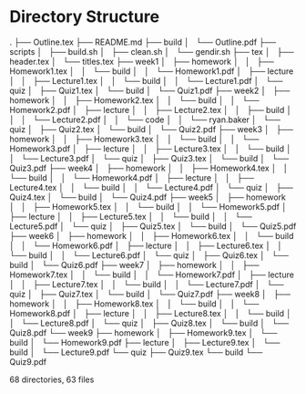 # Directory Structure

.
├── Outline.tex
├── README.md
├── build
│   └── Outline.pdf
├── scripts
│   ├── build.sh
│   ├── clean.sh
│   └── gendir.sh
├── tex
│   ├── header.tex
│   └── titles.tex
├── week1
│   ├── homework
│   │   ├── Homework1.tex
│   │   └── build
│   │       └── Homework1.pdf
│   ├── lecture
│   │   ├── Lecture1.tex
│   │   └── build
│   │       └── Lecture1.pdf
│   └── quiz
│       ├── Quiz1.tex
│       └── build
│           └── Quiz1.pdf
├── week2
│   ├── homework
│   │   ├── Homework2.tex
│   │   └── build
│   │       └── Homework2.pdf
│   ├── lecture
│   │   ├── Lecture2.tex
│   │   ├── build
│   │   │   └── Lecture2.pdf
│   │   └── code
│   │       └── ryan.baker
│   └── quiz
│       ├── Quiz2.tex
│       └── build
│           └── Quiz2.pdf
├── week3
│   ├── homework
│   │   ├── Homework3.tex
│   │   └── build
│   │       └── Homework3.pdf
│   ├── lecture
│   │   ├── Lecture3.tex
│   │   └── build
│   │       └── Lecture3.pdf
│   └── quiz
│       ├── Quiz3.tex
│       └── build
│           └── Quiz3.pdf
├── week4
│   ├── homework
│   │   ├── Homework4.tex
│   │   └── build
│   │       └── Homework4.pdf
│   ├── lecture
│   │   ├── Lecture4.tex
│   │   └── build
│   │       └── Lecture4.pdf
│   └── quiz
│       ├── Quiz4.tex
│       └── build
│           └── Quiz4.pdf
├── week5
│   ├── homework
│   │   ├── Homework5.tex
│   │   └── build
│   │       └── Homework5.pdf
│   ├── lecture
│   │   ├── Lecture5.tex
│   │   └── build
│   │       └── Lecture5.pdf
│   └── quiz
│       ├── Quiz5.tex
│       └── build
│           └── Quiz5.pdf
├── week6
│   ├── homework
│   │   ├── Homework6.tex
│   │   └── build
│   │       └── Homework6.pdf
│   ├── lecture
│   │   ├── Lecture6.tex
│   │   └── build
│   │       └── Lecture6.pdf
│   └── quiz
│       ├── Quiz6.tex
│       └── build
│           └── Quiz6.pdf
├── week7
│   ├── homework
│   │   ├── Homework7.tex
│   │   └── build
│   │       └── Homework7.pdf
│   ├── lecture
│   │   ├── Lecture7.tex
│   │   └── build
│   │       └── Lecture7.pdf
│   └── quiz
│       ├── Quiz7.tex
│       └── build
│           └── Quiz7.pdf
├── week8
│   ├── homework
│   │   ├── Homework8.tex
│   │   └── build
│   │       └── Homework8.pdf
│   ├── lecture
│   │   ├── Lecture8.tex
│   │   └── build
│   │       └── Lecture8.pdf
│   └── quiz
│       ├── Quiz8.tex
│       └── build
│           └── Quiz8.pdf
└── week9
    ├── homework
    │   ├── Homework9.tex
    │   └── build
    │       └── Homework9.pdf
    ├── lecture
    │   ├── Lecture9.tex
    │   └── build
    │       └── Lecture9.pdf
    └── quiz
        ├── Quiz9.tex
        └── build
            └── Quiz9.pdf

68 directories, 63 files
